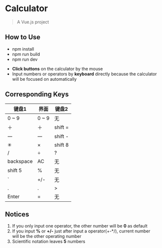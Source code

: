 # Calculator

> A Vue.js project

## How to Use

- npm install
- npm run build
- npm run dev

* **Click buttons** on the calculator by the mouse
* Input numbers or operators by **keyboard** directly because the calculator will be focused on automatically

## Corresponding Keys
   
键盘1  | 界面  | 键盘2
------------- | ------------- | ------------- 
0 ~ 9  |  0 ~ 9 | 无
   ＋  |  ＋  | shift =
   一  |  一  | shift -
   ✳  |  ×   | shift 8
   /   |  ÷   |  ?
   backspace   |  AC   |  无
   shift 5   |  %   |  无
   `   |  +/-   |  无
   .   |  .   |  >
   Enter   |  =   |  无

## Notices
1. If you only input one operator, the other number will be **0** as default
2. If you input **%** or **+/-** just after input a operator(+-*/), current number will be the other operating number
3. Scientific notation leaves **5** numbers
